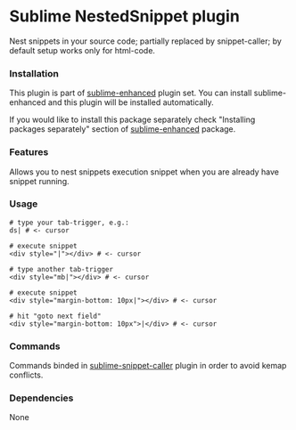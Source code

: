 # Sublime NestedSnippet plugin

Nest snippets in your source code; partially replaced by snippet-caller; by
default setup works only for html-code.


### Installation

This plugin is part of [sublime-enhanced](http://github.com/shagabutdinov/sublime-enhanced)
plugin set. You can install sublime-enhanced and this plugin will be installed
automatically.

If you would like to install this package separately check "Installing packages
separately" section of [sublime-enhanced](http://github.com/shagabutdinov/sublime-enhanced)
package.


### Features

Allows you to nest snippets execution snippet when you are already have snippet
running.


### Usage

  ```
  # type your tab-trigger, e.g.:
  ds| # <- cursor

  # execute snippet
  <div style="|"></div> # <- cursor

  # type another tab-trigger
  <div style="mb|"></div> # <- cursor

  # execute snippet
  <div style="margin-bottom: 10px|"></div> # <- cursor

  # hit "goto next field"
  <div style="margin-bottom: 10px">|</div> # <- cursor
  ```

### Commands

Commands binded in [sublime-snippet-caller](http://github.com/shagabutdinov/sublime-snippet-caller)
plugin in order to avoid kemap conflicts.


### Dependencies

None